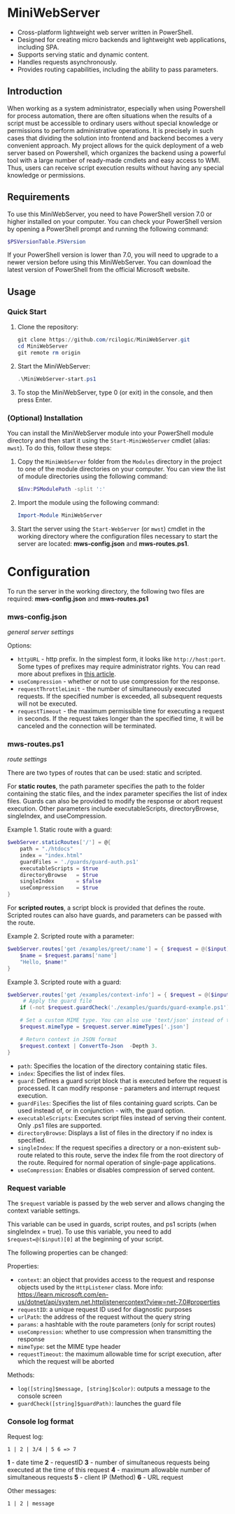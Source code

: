 # MiniWebServer
- Cross-platform lightweight web server written in PowerShell.
- Designed for creating micro backends and lightweight web applications, including SPA.
- Supports serving static and dynamic content.
- Handles requests asynchronously.
- Provides routing capabilities, including the ability to pass parameters.

## Introduction
When working as a system administrator, especially when using Powershell for process automation, there are often situations when the results of a script must be accessible to ordinary users without special knowledge or permissions to perform administrative operations. It is precisely in such cases that dividing the solution into frontend and backend becomes a very convenient approach. My project allows for the quick deployment of a web server based on Powershell, which organizes the backend using a powerful tool with a large number of ready-made cmdlets and easy access to WMI. Thus, users can receive script execution results without having any special knowledge or permissions.

## Requirements

To use this MiniWebServer, you need to have PowerShell version 7.0 or higher installed on your computer. You can check your PowerShell version by opening a PowerShell prompt and running the following command:

```powershell
$PSVersionTable.PSVersion
```

If your PowerShell version is lower than 7.0, you will need to upgrade to a newer version before using this MiniWebServer. You can download the latest version of PowerShell from the official Microsoft website.


## Usage 

### Quick Start

1. Clone the repository:

    ```powershell
    git clone https://github.com/rcilogic/MiniWebServer.git
    cd MiniWebServer
    git remote rm origin
    ```

2. Start the MiniWebServer:

    ```powershell
    .\MiniWebServer-start.ps1
    ```

3. To stop the MiniWebServer, type 0 (or exit) in the console, and then press Enter.

### (Optional) Installation

You can install the MiniWebServer module into your PowerShell module directory and then start it using the `Start-MiniWebServer` cmdlet (alias: `mwst`). To do this, follow these steps:

1. Copy the `MiniWebServer` folder from the `Modules` directory in the project to one of the module directories on your computer. You can view the list of module directories using the following command:

   ```powershell
   $Env:PSModulePath -split ':'
   ```

2. Import the module using the following command:
   ```powershell
   Import-Module MiniWebServer
   ```

3. Start the server using the `Start-WebServer` (or `mwst`) cmdlet in the working directory where the configuration files necessary to start the server are located: **mws-config.json** and **mws-routes.ps1**.


# Configuration
To run the server in the working directory, the following two files are required: **mws-config.json** and **mws-routes.ps1**

### mws-config.json
*general server settings*

Options:
- `httpURL` - http prefix. In the simplest form, it looks like `http://host:port`. Some types of prefixes may require administrator rights. You can read more about prefixes in [this article](https://learn.microsoft.com/en-us/dotnet/api/system.net.httplistener?view=net-7.0#remarks).
- `useCompression` - whether or not to use compression for the response.
- `requestThrottleLimit` - the number of simultaneously executed requests. If the specified number is exceeded, all subsequent requests will not be executed.
- `requestTimeout` - the maximum permissible time for executing a request in seconds. If the request takes longer than the specified time, it will be canceled and the connection will be terminated.

### mws-routes.ps1
*route settings*

There are two types of routes that can be used: static and scripted.

For **static routes**, the path parameter specifies the path to the folder containing the static files, and the index parameter specifies the list of index files. Guards can also be provided to modify the response or abort request execution. Other parameters include executableScripts, directoryBrowse, singleIndex, and useCompression.


Example 1. Static route with a guard:
```powershell
$webServer.staticRoutes['/'] = @{
    path = "./htdocs"
    index = "index.html"
    guardFiles = './guards/guard-auth.ps1'
    executableScripts = $true
    directoryBrowse   = $true
    singleIndex       = $false
    useCompression    = $true
}
```


For **scripted routes**, a script block is provided that defines the route. Scripted routes can also have guards, and parameters can be passed with the route.


Example 2. Scripted route with a parameter:
```powershell
$webServer.routes['get /examples/greet/:name'] = { $request = @($input)[0]
    $name = $request.params['name']
    "Hello, $name!"
}
```

Example 3. Scripted route with a guard:
```powershell
$webServer.routes['get /examples/context-info'] = { $request = @($input)[0] 
     # Apply the guard file
    if (-not $request.guardCheck('./examples/guards/guard-example.ps1')) { return }

    # Set a custom MIME type. You can also use 'text/json' instead of the preloaded server MIME types.
    $request.mimeType = $request.server.mimeTypes['.json']

    # Return context in JSON format
    $request.context | ConvertTo-Json  -Depth 3.
}
```

- `path`: Specifies the location of the directory containing static files.
- `index`: Specifies the list of index files.
- `guard`: Defines a guard script block that is executed before the request is processed. It can modify response - parameters and interrupt request execution.
- `guardFiles`: Specifies the list of files containing guard scripts. Can be used instead of, or in conjunction - with, the guard option.
- `executableScripts`: Executes script files instead of serving their content. Only .ps1 files are supported.
- `directoryBrowse`: Displays a list of files in the directory if no index is specified.
- `singleIndex`: If the request specifies a directory or a non-existent sub-route related to this route, serve the index file from the root directory of the route. Required for normal operation of single-page applications.
- `useCompression`: Enables or disables compression of served content.


### Request variable

The `$request` variable is passed by the web server and allows changing the context variable settings.

This variable can be used in guards, script routes, and ps1 scripts (when singleIndex = true). To use this variable, you need to add `$request=@($input)[0]` at the beginning of your script.

The following properties can be changed:

Properties:
- `context`: an object that provides access to the request and response objects used by the `HttpListener` class. More info: https://learn.microsoft.com/en-us/dotnet/api/system.net.httplistenercontext?view=net-7.0#properties
- `requestID`: a unique request ID used for diagnostic purposes
- `urlPath`: the address of the request without the query string
- `params`: a hashtable with the route parameters (only for script routes)
- `useCompression`: whether to use compression when transmitting the response
- `mimeType`: set the MIME type header
- `requestTimeout`: the maximum allowable time for script execution, after which the request will be aborted

Methods:
- `log([string]$message, [string]$color)`: outputs a message to the console screen
- `guardCheck([string]$guardPath)`: launches the guard file


### Console log format

Request log:
```
1 | 2 | 3/4 | 5 6 => 7
```
**1** - date time
**2** - requestID
**3** - number of simultaneous requests being executed at the time of this request
**4** - maximum allowable number of simultaneous requests 
**5** - client IP (Method)
**6** - URL request

Other messages:
```
1 | 2 | message
```

